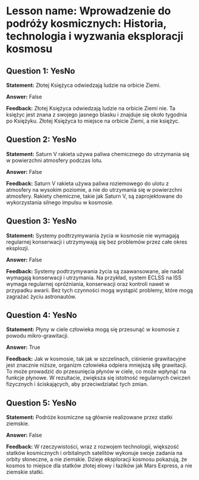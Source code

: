 # Lesson name: Wprowadzenie do podróży kosmicznych: Historia, technologia i wyzwania eksploracji kosmosu

## Question 1: YesNo

**Statement:** Złotej Księżyca odwiedzają ludzie na orbicie Ziemi.

**Answer:** False

**Feedback:**
Złotej Księżyca odwiedzają ludzie na orbicie Ziemi nie. Ta księżyc jest znana z swojego jasnego blasku i znajduje się około tygodnia po Księżyku. Złotej Księżyca to miejsce na orbicie Ziemi, a nie księżyc.


## Question 2: YesNo

**Statement:** Saturn V rakieta używa paliwa chemicznego do utrzymania się w powierzchni atmosfery podczas lotu.

**Answer:** False

**Feedback:**
Saturn V rakieta używa paliwa roziemowego do ulotu z atmosfery na wysokim poziomie, a nie do utrzymania się w powierzchni atmosfery. Rakiety chemiczne, takie jak Saturn V, są zaprojektowane do wykorzystania silnego impulsu w kosmosie.


## Question 3: YesNo

**Statement:** Systemy podtrzymywania życia w kosmosie nie wymagają regularnej konserwacji i utrzymywają się bez problemów przez całe okres eksplozji.

**Answer:** False

**Feedback:**
Systemy podtrzymywania życia są zaawansowane, ale nadal wymagają konserwacji i utrzymania. Na przykład, system ECLSS na ISS wymaga regularnej opróżniania, konserwacji oraz kontroli nawet w przypadku awarii. Bez tych czynności mogą wystąpić problemy, które mogą zagrażać życiu astronautów.


## Question 4: YesNo

**Statement:** Płyny w ciele człowieka mogą się przesunąć w kosmosie z powodu mikro-grawitacji.

**Answer:** True

**Feedback:**
Jak w kosmosie, tak jak w szczelinach, ciśnienie grawitacyjne jest znacznie niższe, organizm człowieka odpiera mniejszą siłę grawitacji. To może prowadzić do przesunięcia płynów w ciele, co może wpłynąć na funkcje płynowe. W rezultacie, zwiększa się istotność regularnych ćwiczeń fizycznych i ściskających, aby przeciwdziałać tych zmian.


## Question 5: YesNo

**Statement:** Podróże kosmiczne są głównie realizowane przez statki ziemskie.

**Answer:** False

**Feedback:**
W rzeczywistości, wraz z rozwojem technologii, większość statków kosmicznych i orbitalnych satelitów wykonuje swoje zadania na orbity słoneczne, a nie ziemskie. Dzieje eksploracji kosmosu pokazują, że kosmos to miejsce dla statków złotej elowy i łazików jak Mars Express, a nie ziemskie statki.

